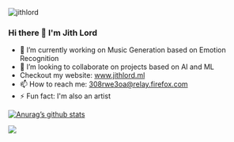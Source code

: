 <p align="left"> 
<img src="https://komarev.com/ghpvc/?username=USERNAME&label=Views&color=blue&style=plastic" alt="jithlord" />
 </p>
 
### Hi there 👋 I'm Jith Lord

- 🔭 I’m currently working on Music Generation based on Emotion Recognition
- 👯 I’m looking to collaborate on projects based on AI and ML
-  Checkout my website: www.jithlord.ml
- 📫 How to reach me: 308rwe3oa@relay.firefox.com
- ⚡ Fun fact: I'm also an artist

[![Anurag’s github stats](https://github-readme-stats.vercel.app/api?username=jithlord&theme=midnight-purple&show_icons=true)](https://github.com/jithlord)

<a href="https://github.com/jithlord">
  <img align="center" src="https://github-readme-stats.vercel.app/api/top-langs/?username=jithlord&theme=dark&hide_langs_below=1" />
</a>

